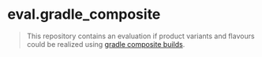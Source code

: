 # eval.gradle_composite


>This repository contains an evaluation if product variants  and flavours could be realized using [gradle composite builds](https://docs.gradle.org/current/userguide/composite_builds.html).
